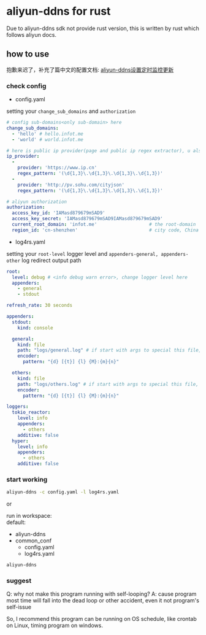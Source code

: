 # aliyun-ddns for rust

Due to aliyun-ddns sdk not provide rust version, this is written by rust which follows aliyun docs.

## how to use
抱歉来迟了，补充了篇中文的配置文档:
[aliyun-ddns设置定时监控更新](http://pace.eternaless.com/2019/10/14/aliyunddns-set-timing-monitoring-update/)

### check config
- config.yaml

setting your `change_sub_domains` and `authorization` 

```yaml
# config sub-domains<only sub-domain> here
change_sub_domains:
  - 'hello' # hello.infot.me
  - 'world' # world.infot.me

# here is public ip provider(page and public ip regex extractor), u also can config more provider follow below format
ip_provider:
  -
    provider: 'https://www.ip.cn'
    regex_pattern: '(\d{1,3}\.\d{1,3}\.\d{1,3}\.\d{1,3})'
  -
    provider: 'http://pv.sohu.com/cityjson'
    regex_pattern: '(\d{1,3}\.\d{1,3}\.\d{1,3}\.\d{1,3})'

# aliyun authorization
authorization:
  access_key_id: 'IAMasd879679mSAD9'
  access_key_secret: 'IAMasd879679mSAD9IAMasd879679mSAD9'
  current_root_domain: 'infot.me'                   # the root-domain
  region_id: 'cn-shenzhen'                          # city code, China cities default is cn-<city-full-name>
```

- log4rs.yaml 

setting your `root-level` logger level and `appenders-general, appenders-other` log redirect output path 

```yaml
root:
  level: debug # <info debug warn error>, change logger level here
  appenders:
    - general
    - stdout

refresh_rate: 30 seconds

appenders:
  stdout:
    kind: console

  general:
    kind: file
    path: "logs/general.log" # if start with args to special this file, use absolute path is better.
    encoder:
      pattern: "{d} [{t}] {l} {M}:{m}{n}"

  others:
    kind: file
    path: "logs/others.log" # if start with args to special this file, use absolute path is better.
    encoder:
      pattern: "{d} [{t}] {l} {M}:{m}{n}"

loggers:
  tokio_reactor:
    level: info
    appenders:
      - others
    additive: false
  hyper:
    level: info
    appenders:
      - others
    additive: false
```

### start working 
```bash
aliyun-ddns -c config.yaml -l log4rs.yaml
```

or 

run in workspace:  
default:
- aliyun-ddns
- common_conf
    - config.yaml
    - log4rs.yaml
```bash
aliyun-ddns
```

### suggest
Q: why not make this program running with self-looping? 
A: cause program most time will fall into the dead loop or other accident, even it not program's self-issue

So, I recommend this program can be running on OS schedule, like crontab on Linux, timing program on windows.
  
